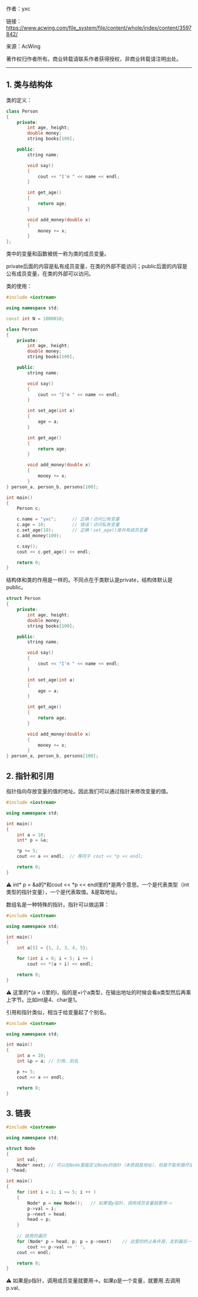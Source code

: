 
作者：yxc

链接：https://www.acwing.com/file_system/file/content/whole/index/content/3597842/

来源：AcWing

著作权归作者所有。商业转载请联系作者获得授权，非商业转载请注明出处。

---

## 1. 类与结构体
类的定义：
```c++
class Person
{
    private:
        int age, height;
        double money;
        string books[100];

    public:
        string name;

        void say()
        {
            cout << "I'm " << name << endl;
        }

        int get_age()
        {
            return age;
        }

        void add_money(double x)
        {
            money += x;
        }
};
```
类中的变量和函数被统一称为类的成员变量。

private后面的内容是私有成员变量，在类的外部不能访问；public后面的内容是公有成员变量，在类的外部可以访问。

类的使用：
```c++
#include <iostream>

using namespace std;

const int N = 1000010;

class Person
{
    private:
        int age, height;
        double money;
        string books[100];

    public:
        string name;

        void say()
        {
            cout << "I'm " << name << endl;
        }

        int set_age(int a)
        {
            age = a;
        }

        int get_age()
        {
            return age;
        }

        void add_money(double x)
        {
            money += x;
        }
} person_a, person_b, persons[100];

int main()
{
    Person c;

    c.name = "yxc";      // 正确！访问公有变量
    c.age = 18;          // 错误！访问私有变量
    c.set_age(18);       // 正确！set_age()是共有成员变量
    c.add_money(100);

    c.say();
    cout << c.get_age() << endl;

    return 0;
}
```

结构体和类的作用是一样的。不同点在于类默认是private，结构体默认是public。
```c++
struct Person
{
    private:
        int age, height;
        double money;
        string books[100];

    public:
        string name;

        void say()
        {
            cout << "I'm " << name << endl;
        }

        int set_age(int a)
        {
            age = a;
        }

        int get_age()
        {
            return age;
        }

        void add_money(double x)
        {
            money += x;
        }
} person_a, person_b, persons[100];
```

## 2. 指针和引用
指针指向存放变量的值的地址。因此我们可以通过指针来修改变量的值。
```c++
#include <iostream>

using namespace std;

int main()
{
    int a = 10;
    int* p = &a;

    *p += 5;
    cout << a << endl;  // 等同于 cout << *p << endl;

    return 0;
}
```
⚠ int* p = &a的\*和cout << \*p << endl里的\*是两个意思。一个是代表类型（int类型的指针变量），一个是代表取值。&是取地址。

数组名是一种特殊的指针。指针可以做运算：
```c++
#include <iostream>

using namespace std;

int main()
{
    int a[5] = {1, 2, 3, 4, 5};

    for (int i = 0; i < 5; i ++ )
        cout << *(a + i) << endl;   

    return 0;
}
```
⚠ 这里的*(a + i)里的i，指的是+i个a类型，在输出地址的时候会看a类型然后再乘上字节。比如int是4、char是1。

引用和指针类似，相当于给变量起了个别名。
```c++
#include <iostream>

using namespace std;

int main()
{
    int a = 10;
    int &p = a; // 引用、别名

    p += 5;
    cout << a << endl;

    return 0;
}
```

## 3. 链表
```c++
#include <iostream>

using namespace std;

struct Node
{
    int val;
    Node* next; // 可以在Node里面定义Node的指针（本质就是地址），但是不能死循环定义一个Node
} *head;

int main()
{
    for (int i = 1; i <= 5; i ++ )
    {
        Node* p = new Node();   // 如果是p指针，调用成员变量就要用->
        p->val = i;
        p->next = head;
        head = p;
    }
    
    // 链表的遍历
    for (Node* p = head; p; p = p->next)    // 这里的终止条件是，走到最后一个（指向空的节点），也就是p != NULL
        cout << p->val << ' ';
    cout << endl;

    return 0;
}
```
⚠ 如果是p指针，调用成员变量就要用->。如果p是一个变量，就要用.去调用 p.val、
